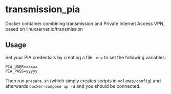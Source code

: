 # transmission_pia
Docker container combining transmission and Private Internet Access VPN, based on linuxserver.io/transmission

## Usage
Set your PIA credentials by creating a file `.env` to set the following variables:

```
PIA_USER=xxxxx
PIA_PASS=yyyyy
```

Then run `prepare.sh` (which simply creates scripts in `volumes/config`) and afterwards `docker-compose up -d` and you should be connected.